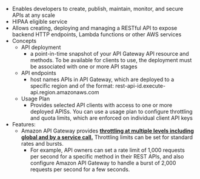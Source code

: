 - Enables developers to create, publish, maintain, monitor, and secure APIs at any scale
- HIPAA eligible service
- Allows creating, deploying and managing a RESTful API to expose backend HTTP endpoints, Lambda functions or other AWS services
- Concepts 
    - API deployment 
        - a point-in-time snapshot of your API Gateway API resource and methods. To be available for clients to use, the deployment must be associated with one or more API stages
    - API endpoints 
        - host names APIs in API Gateway, which are deployed to a specific region and of the format: rest-api-id.execute-api.region.amazonaws.com
    - Usage Plan 
        - Provides selected API clients with access to one or more deployed APISs. You can use a usage plan to configure throttling and quota limits, which are enforced on individual client API keys 
- Features:
    - Amazon API Gateway provides <b> <u> throttling at multiple levels including global and by a service call.</u></b> Throttling limits can be set for standard rates and bursts.
        -  For example, API owners can set a rate limit of 1,000 requests per second for a specific method in their REST APIs, and also configure Amazon API Gateway to handle a burst of 2,000 requests per second for a few seconds.